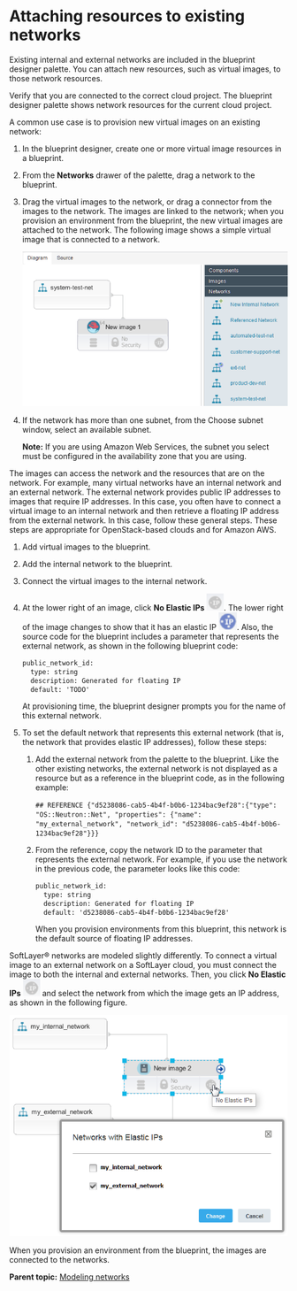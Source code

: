 # Attaching resources to existing networks

Existing internal and external networks are included in the blueprint designer palette. You can attach new resources, such as virtual images, to those network resources.

Verify that you are connected to the correct cloud project. The blueprint designer palette shows network resources for the current cloud project.

A common use case is to provision new virtual images on an existing network:

1.  In the blueprint designer, create one or more virtual image resources in a blueprint.
2.  From the **Networks** drawer of the palette, drag a network to the blueprint.
3.  Drag the virtual images to the network, or drag a connector from the images to the network. The images are linked to the network; when you provision an environment from the blueprint, the new virtual images are attached to the network. The following image shows a simple virtual image that is connected to a network.

    ![A blueprint with a single virtual image that is connected to a network](../images/blueprint_network_existing_a.gif)

4.  If the network has more than one subnet, from the Choose subnet window, select an available subnet.

    **Note:** If you are using Amazon Web Services, the subnet you select must be configured in the availability zone that you are using.


The images can access the network and the resources that are on the network. For example, many virtual networks have an internal network and an external network. The external network provides public IP addresses to images that require IP addresses. In this case, you often have to connect a virtual image to an internal network and then retrieve a floating IP address from the external network. In this case, follow these general steps. These steps are appropriate for OpenStack-based clouds and for Amazon AWS.

1.  Add virtual images to the blueprint.
2.  Add the internal network to the blueprint.
3.  Connect the virtual images to the internal network.
4.  At the lower right of an image, click **No Elastic IPs** ![](../images/icons/ip_not_set.gif). The lower right of the image changes to show that it has an elastic IP ![](../images/icons/ip_set.gif). Also, the source code for the blueprint includes a parameter that represents the external network, as shown in the following blueprint code:

    ```
    public_network_id:
      type: string
      description: Generated for floating IP
      default: 'TODO'
    ```

    At provisioning time, the blueprint designer prompts you for the name of this external network.

5.  To set the default network that represents this external network \(that is, the network that provides elastic IP addresses\), follow these steps:
    1.  Add the external network from the palette to the blueprint. Like the other existing networks, the external network is not displayed as a resource but as a reference in the blueprint code, as in the following example:

        `## REFERENCE {"d5238086-cab5-4b4f-b0b6-1234bac9ef28":{"type": "OS::Neutron::Net", "properties": {"name": "my_external_network", "network_id": "d5238086-cab5-4b4f-b0b6-1234bac9ef28"}}}`

    2.  From the reference, copy the network ID to the parameter that represents the external network. For example, if you use the network in the previous code, the parameter looks like this code:

        ```
        public_network_id:
          type: string
          description: Generated for floating IP
          default: 'd5238086-cab5-4b4f-b0b6-1234bac9ef28'
        ```

        When you provision environments from this blueprint, this network is the default source of floating IP addresses.


SoftLayer® networks are modeled slightly differently. To connect a virtual image to an external network on a SoftLayer cloud, you must connect the image to both the internal and external networks. Then, you click **No Elastic IPs** ![](../images/icons/ip_not_set.gif) and select the network from which the image gets an IP address, as shown in the following figure.

![Selecting the network that provides IP addresses when an image is connected to more than one network](../images/blueprint_network_existing_b.gif)

When you provision an environment from the blueprint, the images are connected to the networks.

**Parent topic:** [Modeling networks](../../com.edt.doc/topics/blueprint_network_ov.md)

